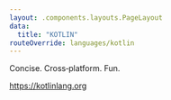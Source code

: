 ```yaml
---
layout: .components.layouts.PageLayout
data:
  title: "KOTLIN"
routeOverride: languages/kotlin
---
```


Concise. Cross‑platform. Fun.

<https://kotlinlang.org>
